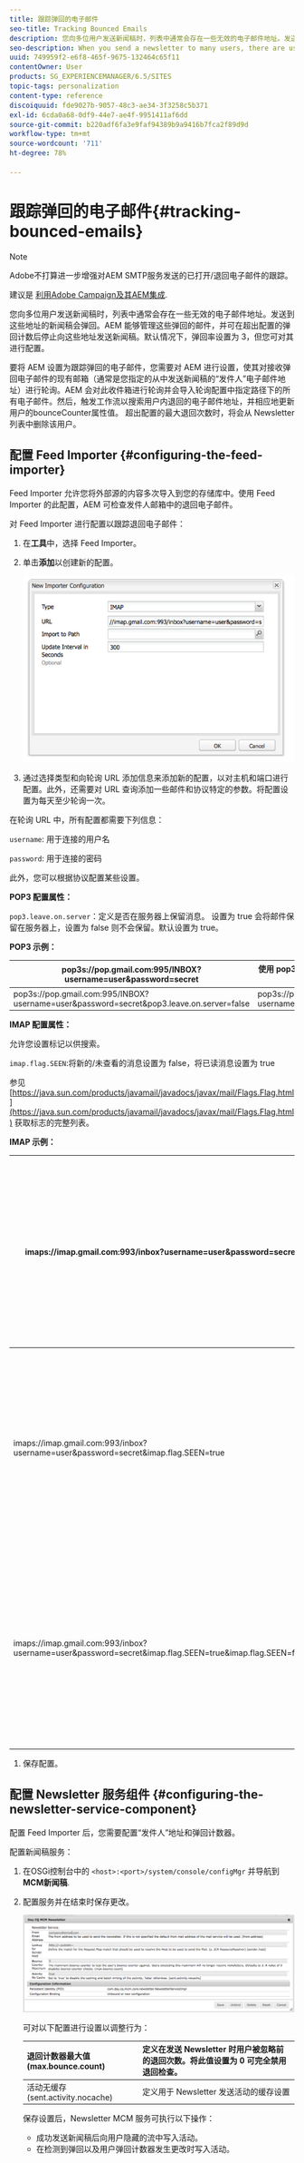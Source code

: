 ```yaml
---
title: 跟踪弹回的电子邮件
seo-title: Tracking Bounced Emails
description: 您向多位用户发送新闻稿时，列表中通常会存在一些无效的电子邮件地址。发送到这些地址的新闻稿会弹回。AEM 能够管理这些弹回的邮件，并可在超出配置的弹回计数后停止向这些地址发送新闻稿。
seo-description: When you send a newsletter to many users, there are usually some invalid emails addresses in the list. Sending newsletters to those addresses bounce back. AEM is capable of managing those bounces and can stop sending newsletters to those addresses after the configured bounce counter is exceeded.
uuid: 749959f2-e6f8-465f-9675-132464c65f11
contentOwner: User
products: SG_EXPERIENCEMANAGER/6.5/SITES
topic-tags: personalization
content-type: reference
discoiquuid: fde9027b-9057-48c3-ae34-3f3258c5b371
exl-id: 6cda0a68-0df9-44e7-ae4f-9951411af6dd
source-git-commit: b220adf6fa3e9faf94389b9a9416b7fca2f89d9d
workflow-type: tm+mt
source-wordcount: '711'
ht-degree: 78%

---
```


# 跟踪弹回的电子邮件{#tracking-bounced-emails}

>[!NOTE]
>
>Adobe不打算进一步增强对AEM SMTP服务发送的已打开/退回电子邮件的跟踪。
>
>建议是 [利用Adobe Campaign及其AEM集成](/help/sites-administering/campaign.md).

您向多位用户发送新闻稿时，列表中通常会存在一些无效的电子邮件地址。发送到这些地址的新闻稿会弹回。AEM 能够管理这些弹回的邮件，并可在超出配置的弹回计数后停止向这些地址发送新闻稿。默认情况下，弹回率设置为 3，但您可对其进行配置。

要将 AEM 设置为跟踪弹回的电子邮件，您需要对 AEM 进行设置，使其对接收弹回电子邮件的现有邮箱（通常是您指定的从中发送新闻稿的“发件人”电子邮件地址）进行轮询。AEM 会对此收件箱进行轮询并会导入轮询配置中指定路径下的所有电子邮件。然后，触发工作流以搜索用户内退回的电子邮件地址，并相应地更新用户的bounceCounter属性值。 超出配置的最大退回次数时，将会从 Newsletter 列表中删除该用户。

## 配置 Feed Importer {#configuring-the-feed-importer}

Feed Importer 允许您将外部源的内容多次导入到您的存储库中。使用 Feed Importer 的此配置，AEM 可检查发件人邮箱中的退回电子邮件。

对 Feed Importer 进行配置以跟踪退回电子邮件：

1. 在&#x200B;**工具**&#x200B;中，选择 Feed Importer。

1. 单击&#x200B;**添加**&#x200B;以创建新的配置。

   ![chlimage_1](assets/chlimage_1a.png)

1. 通过选择类型和向轮询 URL 添加信息来添加新的配置，以对主机和端口进行配置。此外，还需要对 URL 查询添加一些邮件和协议特定的参数。将配置设置为每天至少轮询一次。

   
在轮询 URL 中，所有配置都需要下列信息：

   `username`: 用于连接的用户名

   `password`: 用于连接的密码

   此外，您可以根据协议配置某些设置。

   **POP3 配置属性：**

   `pop3.leave.on.server`：定义是否在服务器上保留消息。 设置为 true 会将邮件保留在服务器上，设置为 false 则不会保留。默认设置为 true。

   **POP3 示例：**

   | pop3s://pop.gmail.com:995/INBOX?username=user&amp;password=secret | 使用 pop3 通过 SSL 以用户/密码方式连接到 GMail 端口 993 时，默认将消息保留在服务器上  |
   |---|---|
   | pop3s://pop.gmail.com:995/INBOX?username=user&amp;password=secret&amp;pop3.leave.on.server=false | pop3s://pop.gmail.com:995/INBOX?username=user&amp;password=secret&amp;pop3.leave.on.server=false |

   **IMAP 配置属性：**

   允许您设置标记以供搜索。

   `imap.flag.SEEN`:将新的/未查看的消息设置为 false，将已读消息设置为 true

   参见 [https://java.sun.com/products/javamail/javadocs/javax/mail/Flags.Flag.html](https://java.sun.com/products/javamail/javadocs/javax/mail/Flags.Flag.html) 获取标志的完整列表。

   **IMAP 示例：**

   | imaps://imap.gmail.com:993/inbox?username=user&amp;password=secret | 使用 IMAP 通过 SSL 以用户/密码方式连接到 GMail 端口 993。默认只获取新消息。 |
   |---|---|
   | imaps://imap.gmail.com:993/inbox?username=user&amp;password=secret&amp;imap.flag.SEEN=true | 使用 IMAP 通过 SSL 以用户/密码方式连接到 GMail 993 时，只会获取已查看的消息。 |
   | imaps://imap.gmail.com:993/inbox?username=user&amp;password=secret&amp;imap.flag.SEEN=true&amp;imap.flag.SEEN=false | 使用 IMAP 通过 SSL 以用户/密码方式连接到 GMail 993 时，会获取已读消息或新消息。 |

1. 保存配置。

## 配置 Newsletter 服务组件 {#configuring-the-newsletter-service-component}

配置 Feed Importer 后，您需要配置“发件人”地址和弹回计数器。

配置新闻稿服务：

1. 在OSGi控制台中的 `<host>:<port>/system/console/configMgr` 并导航到 **MCM新闻稿**.

1. 配置服务并在结束时保存更改。

   ![chlimage_1-1](assets/chlimage_1-1a.png)

   可对以下配置进行设置以调整行为：

   | 退回计数器最大值 (max.bounce.count) | 定义在发送 Newsletter 时用户被忽略前的退回次数。将此值设置为 0 可完全禁用退回检查。 |
   |---|---|
   | 活动无缓存 (sent.activity.nocache) | 定义用于 Newsletter 发送活动的缓存设置 |

   保存设置后，Newsletter MCM 服务可执行以下操作：

   * 成功发送新闻稿后向用户隐藏的流中写入活动。
   * 在检测到弹回以及用户弹回计数器发生更改时写入活动。
